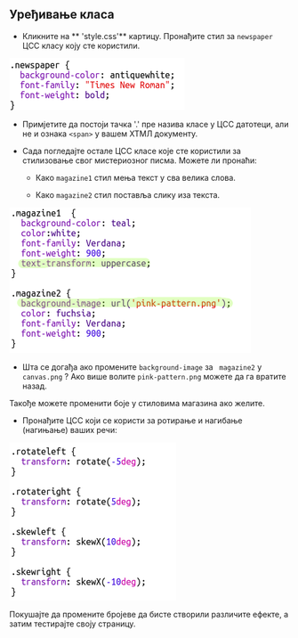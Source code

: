 ## Уређивање класа

+ Кликните на ** 'style.css'** картицу. Пронађите стил за `newspaper` ЦСС класу коју сте користили.

![слика екрана](images/letter-newspaper.png)

+ Примјетите да постоји тачка '.' пре назива класе у ЦСС датотеци, али не и ознака `<span>` у вашем ХТМЛ документу.

+ Сада погледајте остале ЦСС класе које сте користили за стилизовање свог мистериозног писма. Можете ли пронаћи:
    
    + Како `magazine1` стил мења текст у сва велика слова.
    
    + Како `magazine2` стил поставља слику иза текста.

![снимак екрана](images/letter-magazines.png)

+ Шта се догађа ако промените `background-image` за ` magazine2` у `canvas.png` ? Ако више волите `pink-pattern.png` можете да га вратите назад. 

Такође можете променити боје у стиловима магазина ако желите.

+ Пронађите ЦСС који се користи за ротирање и нагибање (нагињање) ваших речи:

![слика екрана](images/letter-rotate-skew.png)

Покушајте да промените бројеве да бисте створили различите ефекте, а затим тестирајте своју страницу.